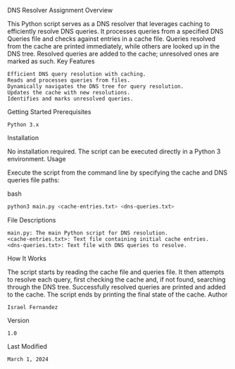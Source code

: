 DNS Resolver Assignment
Overview

This Python script serves as a DNS resolver that leverages caching to efficiently resolve DNS queries. It processes queries from a specified DNS Queries file and checks against entries in a cache file. Queries resolved from the cache are printed immediately, while others are looked up in the DNS tree. Resolved queries are added to the cache; unresolved ones are marked as such.
Key Features

    Efficient DNS query resolution with caching.
    Reads and processes queries from files.
    Dynamically navigates the DNS tree for query resolution.
    Updates the cache with new resolutions.
    Identifies and marks unresolved queries.

Getting Started
Prerequisites

    Python 3.x

Installation

No installation required. The script can be executed directly in a Python 3 environment.
Usage

Execute the script from the command line by specifying the cache and DNS queries file paths:

bash
```bash
python3 main.py <cache-entries.txt> <dns-queries.txt>
```
File Descriptions

    main.py: The main Python script for DNS resolution.
    <cache-entries.txt>: Text file containing initial cache entries.
    <dns-queries.txt>: Text file with DNS queries to resolve.

How It Works

The script starts by reading the cache file and queries file. It then attempts to resolve each query, first checking the cache and, if not found, searching through the DNS tree. Successfully resolved queries are printed and added to the cache. The script ends by printing the final state of the cache.
Author

    Israel Fernandez

Version

    1.0

Last Modified

    March 1, 2024